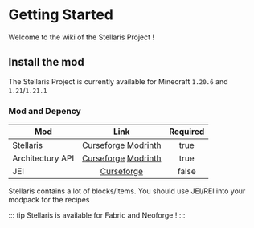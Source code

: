# Getting Started

Welcome to the wiki of the Stellaris Project !

## Install the mod

The Stellaris Project is currently available for Minecraft `1.20.6` and `1.21`/`1.21.1`

### Mod and Depency


| Mod              |                                                               Link                                                               | Required |
| ---------------- | :-------------------------------------------------------------------------------------------------------------------------------: | :------: |
| Stellaris        |     [Curseforge](https://legacy.curseforge.com/minecraft/mc-mods/stellaris) [Modrinth](https://modrinth.com/mod/stellaris/)     |   true   |
| Architectury API | [Curseforge](https://www.curseforge.com/minecraft/mc-mods/architectury-api) [Modrinth](https://modrinth.com/mod/architectury-api) |   true   |
| JEI              |                                  [Curseforge](https://www.curseforge.com/minecraft/mc-mods/jei)                                  |  false  |

Stellaris contains a lot of blocks/items. You should use JEI/REI into your modpack for the recipes

::: tip
Stellaris is available for Fabric and Neoforge !
:::
